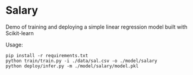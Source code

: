 # Salary
Demo of training and deploying a simple linear regression model built with Scikit-learn

Usage:

```
pip install -r requirements.txt
python train/train.py -i ./data/sal.csv -o ./model/salary
python deploy/infer.py -m ./model/salary/model.pkl

```
